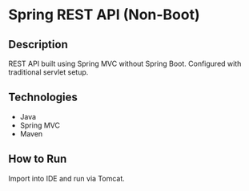 # Spring REST API (Non-Boot)

## Description
REST API built using Spring MVC without Spring Boot. Configured with traditional servlet setup.

## Technologies
- Java
- Spring MVC
- Maven

## How to Run
Import into IDE and run via Tomcat.